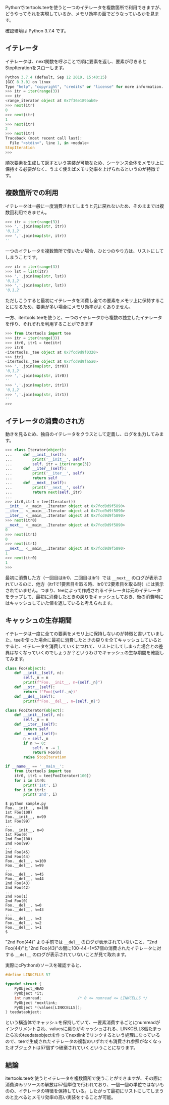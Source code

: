 Pythonでitertools.teeを使うと一つのイテレータを複数箇所で利用できますが、どうやってそれを実現しているか、メモリ効率の面でどうなっているかを見ます。

確認環境は Python 3.7.4 です。

## イテレータ

イテレータは、next関数を呼ぶことで順に要素を返し、要素が尽きるとStopIterationをスローします。

```python
Python 3.7.4 (default, Sep 12 2019, 15:40:15)
[GCC 8.3.0] on linux
Type "help", "copyright", "credits" or "license" for more information.
>>> itr = iter(range(3))
>>> itr
<range_iterator object at 0x7f36e189bab0>
>>> next(itr)
0
>>> next(itr)
1
>>> next(itr)
2
>>> next(itr)
Traceback (most recent call last):
  File "<stdin>", line 1, in <module>
StopIteration
>>>
```

順次要素を生成して返すという実装が可能なため、シーケンス全体をメモリ上に保持する必要がなく、うまく使えばメモリ効率を上げられるというのが特徴です。

## 複数箇所での利用

イテレータは一般に一度消費されてしまうと元に戻れないため、そのままでは複数回利用できません。

```python
>>> itr = iter(range(3))
>>> ','.join(map(str, itr))
'0,1,2'
>>> ','.join(map(str, itr))
''
```

一つのイテレータを複数箇所で使いたい場合、ひとつのやり方は、リストにしてしまうことです。

```python
>>> itr = iter(range(3))
>>> lst = list(itr)
>>> ','.join(map(str, lst))
'0,1,2'
>>> ','.join(map(str, lst))
'0,1,2'
```

ただしこうすると最初にイテレータを消費し全ての要素をメモリ上に保持することになるため、要素が多い場合にメモリ効率がよくありません。

一方、itertools.teeを使うと、一つのイテレータから複数の独立したイテレータを作り、それぞれを利用することができます

```python
>>> from itertools import tee
>>> itr = iter(range(3))
>>> itr0, itr1 = tee(itr)
>>> itr0
<itertools._tee object at 0x7fcd9d9f0320>
>>> itr1
<itertools._tee object at 0x7fcd9d9fa5a0>
>>> ','.join(map(str, itr0))
'0,1,2'
>>> ','.join(map(str, itr0))
''
>>> ','.join(map(str, itr1))
'0,1,2'
>>> ','.join(map(str, itr1))
''
>>>
```

## イテレータの消費のされ方

動きを見るため、独自のイテレータをクラスとして定義し、ログを出力してみます。

```python
>>> class Iterator(object):
...     def __init__(self):
...         print('__init__', self)
...         self._itr = iter(range(3))
...     def __iter__(self):
...         print('__iter__', self)
...         return self
...     def __next__(self):
...         print('__next__', self)
...         return next(self._itr)
... 
>>> itr0,itr1 = tee(Iterator())
__init__ <__main__.Iterator object at 0x7fcd9d9f5890>
__iter__ <__main__.Iterator object at 0x7fcd9d9f5890>
__iter__ <__main__.Iterator object at 0x7fcd9d9f5890>
>>> next(itr0)
__next__ <__main__.Iterator object at 0x7fcd9d9f5890>
0
>>> next(itr1)
0
>>> next(itr1)
__next__ <__main__.Iterator object at 0x7fcd9d9f5890>
1
>>> next(itr0)
1
>>>
```

最初に消費した方（一回目はitr0、二回目はitr1）では `__next__` のログが表示されているのに、他方（itr1で1要素目を取る時、itr0で2要素目を取る時）には表示されていません。つまり、teeによって作成されるイテレータは元のイテレータをラップして、最初に消費したときの戻りをキャッシュしておき、後の消費時にはキャッシュしていた値を返していると考えられます。

## キャッシュの生存期間

イテレータは一度に全ての要素をメモリ上に保持しないのが特徴と書いていました。teeを使った場合に最初に消費したときの戻りを全てキャッシュしているとすると、イテレータを消費していくにつれて、リストにしてしまった場合との差異はなくなっていくのでしょうか？というわけでキャッシュの生存期間を確認してみます。

```python:sample.py
class Foo(object):
    def __init__(self, n):
        self._n = n
        print(f"Foo.__init__, n={self._n}")
    def __str__(self):
        return f"Foo({self._n})"
    def __del__(self):
        print(f"Foo.__del__, n={self._n}")

class FooIterator(object):
    def __init__(self, n):
        self._n = n
    def __iter__(self):
        return self
    def __next__(self):
        n = self._n
        if n >= 0:
            self._n -= 1
            return Foo(n)
        raise StopIteration

if __name__ == '__main__':
    from itertools import tee
    itr0, itr1 = tee(FooIterator(100))
    for i in itr0:
        print('1st', i)
    for i in itr1:
        print('2nd', i)
```

```console
$ python sample.py
Foo.__init__, n=100
1st Foo(100)
Foo.__init__, n=99
1st Foo(99)
...
Foo.__init__, n=0
1st Foo(0)
2nd Foo(100)
2nd Foo(99)
...
2nd Foo(45)
2nd Foo(44)
Foo.__del__, n=100
Foo.__del__, n=99
...
Foo.__del__, n=45
Foo.__del__, n=44
2nd Foo(43)
2nd Foo(42)
...
2nd Foo(1)
2nd Foo(0)
Foo.__del__, n=0
Foo.__del__, n=43
...
Foo.__del__, n=3
Foo.__del__, n=2
Foo.__del__, n=1
$ 
```

"2nd Foo(44)" より手前では `__del__` のログが表示されていないこと、"2nd Foo(44)"と"2nd Foo(43)"の間に100-44+1=57個の消費されたイテレータに対する `__del__` のログが表示されていないことが見て取れます。

実際にcPythonのソースを確認すると、

```c:cpython/Modules/itertoolsmodule.c
#define LINKCELLS 57

typedef struct {
    PyObject_HEAD
    PyObject *it;
    int numread;                /* 0 <= numread <= LINKCELLS */
    PyObject *nextlink;
    PyObject *(values[LINKCELLS]);
} teedataobject;
```

という構造体でキャッシュを保持していて、一要素消費するごとにnumreadがインクリメントされ、valuesに戻りがキャッシュされる、LINKCELLS個たまったら次のteedataobjectを作ってnextlinkでリンクするという処理になっているので、teeで生成されたイテレータの複製のいずれでも消費され参照がなくなったオブジェクトは57個ずつ破棄されていくということになります。

## 結論

itertools.teeを使うとイテレータを複数箇所で使うことができますが、その際に消費済みリソースの解放は57個単位で行われており、一個一個の単位ではないものの、イテレータの特徴を保持している。したがって最初にリストにしてしまうのと比べるとメモリ効率の高い実装をすることが可能。
